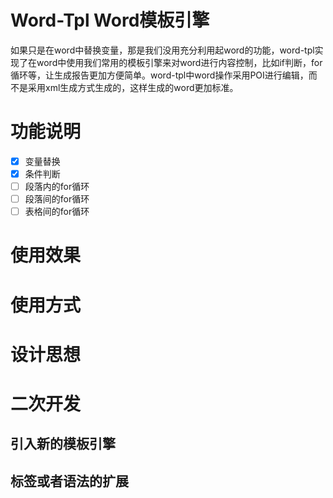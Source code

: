 # Word-Tpl Word模板引擎
如果只是在word中替换变量，那是我们没用充分利用起word的功能，word-tpl实现了在word中使用我们常用的模板引擎来对word进行内容控制，比如if判断，for循环等，让生成报告更加方便简单。word-tpl中word操作采用POI进行编辑，而不是采用xml生成方式生成的，这样生成的word更加标准。
# 功能说明
* [x] 变量替换
* [x] 条件判断
* [ ] 段落内的for循环
* [ ] 段落间的for循环
* [ ] 表格间的for循环
# 使用效果


# 使用方式

# 设计思想

# 二次开发

## 引入新的模板引擎

## 标签或者语法的扩展
